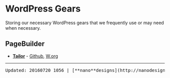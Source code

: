 # WordPress Gears
Storing our necessary WordPress gears that we frequently use or may need when necessary.

## PageBuilder
*  [**Tailor**](http://gettailor.com/) - [Github](https://github.com/andrew-worsfold/tailor), [W.org](https://wordpress.org/plugins/tailor/)

---
<pre>Updated: 20160720 1056 | [**nano**designs](http://nanodesignsbd.com?ref=wordpress-gears)</pre>
